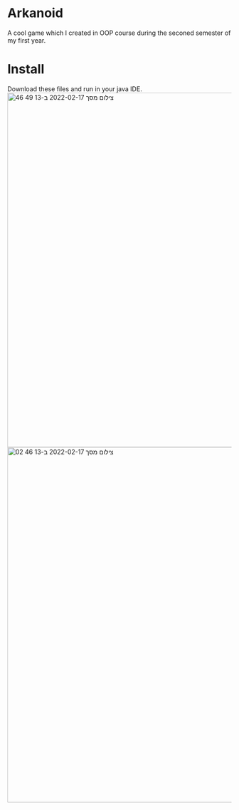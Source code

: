 # Arkanoid
A cool game which I created in OOP course during the seconed semester of my first year.
# Install
Download these files and run in your java IDE.
<img width="796" alt="צילום מסך 2022-02-17 ב-13 49 46" src="https://user-images.githubusercontent.com/92779956/154476032-042eb3d0-87a1-468d-8291-56b68d191337.png">
<img width="798" alt="צילום מסך 2022-02-17 ב-13 46 02" src="https://user-images.githubusercontent.com/92779956/154476045-c1cb2606-a8d0-47c7-83ae-f536b01cd7c5.png">
